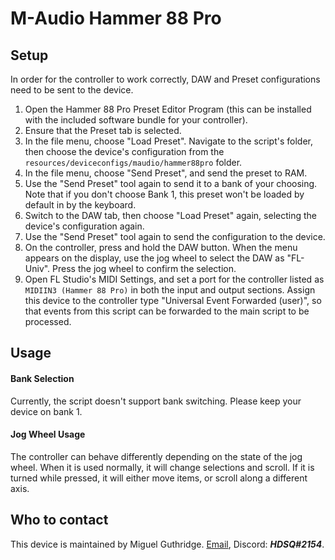 
# M-Audio Hammer 88 Pro

## Setup

In order for the controller to work correctly, DAW and Preset configurations
need to be sent to the device.

1. Open the Hammer 88 Pro Preset Editor Program (this can be installed with the
   included software bundle for your controller).
2. Ensure that the Preset tab is selected.
3. In the file menu, choose "Load Preset". Navigate to the script's folder, then
   choose the device's configuration from the 
   `resources/deviceconfigs/maudio/hammer88pro` folder.
4. In the file menu, choose "Send Preset", and send the preset to RAM.
5. Use the "Send Preset" tool again to send it to a bank of your choosing.
   Note that if you don't choose Bank 1, this preset won't be loaded by default
   in by the keyboard.
6. Switch to the DAW tab, then choose "Load Preset" again, selecting the 
   device's configuration again.
7. Use the "Send Preset" tool again to send the configuration to the device.
8. On the controller, press and hold the DAW button. When the menu appears on
   the display, use the jog wheel to select the DAW as "FL-Univ". Press the jog
   wheel to confirm the selection.
9. Open FL Studio's MIDI Settings, and set a port for the controller listed as
   `MIDIIN3 (Hammer 88 Pro)` in both the input and output sections. Assign this
   device to the controller type "Universal Event Forwarded (user)", so that
   events from this script can be forwarded to the main script to be processed.

## Usage

#### Bank Selection
Currently, the script doesn't support bank switching. Please keep your device on
bank 1.

#### Jog Wheel Usage
The controller can behave differently depending on the state of the jog wheel.
When it is used normally, it will change selections and scroll. If it is turned
while pressed, it will either move items, or scroll along a different axis.

## Who to contact
This device is maintained by Miguel Guthridge. [Email](mailto:hdsq@outlook.com),
Discord: ***HDSQ#2154***.
